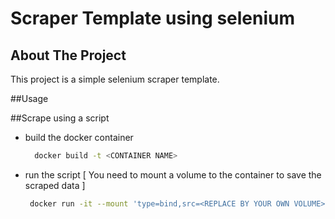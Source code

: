 # Scraper Template using selenium
<!-- ABOUT THE PROJECT -->
## About The Project

This project is a simple selenium scraper template.

##Usage

##Scrape using a script

- build the docker container
  ```sh
    docker build -t <CONTAINER NAME>
   ```
- run the script [ You need to mount a volume to the container to save the scraped data ]
   ```sh
    docker run -it --mount 'type=bind,src=<REPLACE BY YOUR OWN VOLUME>,dst=/app/data/' <CONTAINER NAME>  <SCRAPING SCRIPT>
   ```
